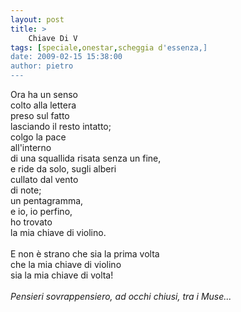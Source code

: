 ```yaml
---
layout: post
title: >
    Chiave Di V
tags: [speciale,onestar,scheggia d'essenza,]
date: 2009-02-15 15:38:00
author: pietro
---
```

Ora ha un senso<br/>colto alla lettera<br/>preso sul fatto<br/>lasciando il resto intatto;<br/>colgo la pace<br/>all'interno<br/>di una squallida risata senza un fine,<br/>e ride da solo, sugli alberi<br/>cullato dal vento<br/>di note;<br/>un pentagramma,<br/>e io, io perfino,<br/>ho trovato<br/>la mia chiave di violino.<br/><br/>E non è strano che sia la prima volta<br/>che la mia chiave di violino<br/>sia la mia chiave di volta!<br/><br/><span style="font-style: italic">Pensieri sovrappensiero, ad occhi chiusi, tra i Muse...</span>
